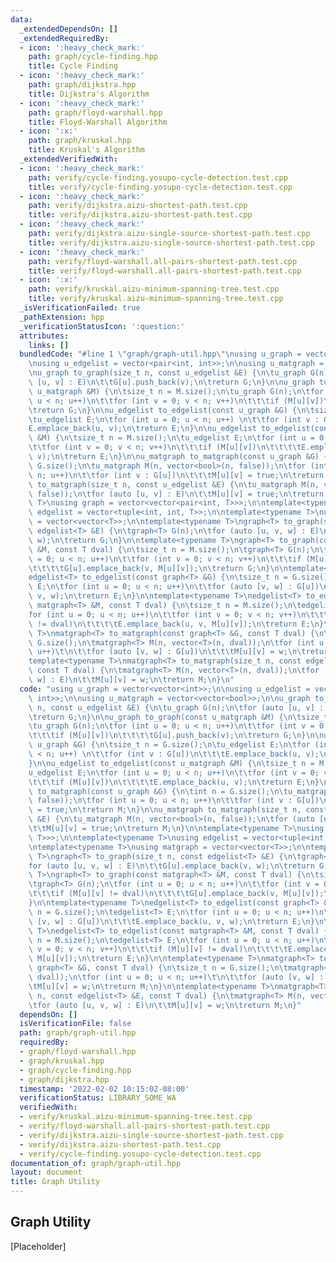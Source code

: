 ```yaml
---
data:
  _extendedDependsOn: []
  _extendedRequiredBy:
  - icon: ':heavy_check_mark:'
    path: graph/cycle-finding.hpp
    title: Cycle Finding
  - icon: ':heavy_check_mark:'
    path: graph/dijkstra.hpp
    title: Dijkstra's Algorithm
  - icon: ':heavy_check_mark:'
    path: graph/floyd-warshall.hpp
    title: Floyd-Warshall Algorithm
  - icon: ':x:'
    path: graph/kruskal.hpp
    title: Kruskal's Algorithm
  _extendedVerifiedWith:
  - icon: ':heavy_check_mark:'
    path: verify/cycle-finding.yosupo-cycle-detection.test.cpp
    title: verify/cycle-finding.yosupo-cycle-detection.test.cpp
  - icon: ':heavy_check_mark:'
    path: verify/dijkstra.aizu-shortest-path.test.cpp
    title: verify/dijkstra.aizu-shortest-path.test.cpp
  - icon: ':heavy_check_mark:'
    path: verify/dijkstra.aizu-single-source-shortest-path.test.cpp
    title: verify/dijkstra.aizu-single-source-shortest-path.test.cpp
  - icon: ':heavy_check_mark:'
    path: verify/floyd-warshall.all-pairs-shortest-path.test.cpp
    title: verify/floyd-warshall.all-pairs-shortest-path.test.cpp
  - icon: ':x:'
    path: verify/kruskal.aizu-minimum-spanning-tree.test.cpp
    title: verify/kruskal.aizu-minimum-spanning-tree.test.cpp
  _isVerificationFailed: true
  _pathExtension: hpp
  _verificationStatusIcon: ':question:'
  attributes:
    links: []
  bundledCode: "#line 1 \"graph/graph-util.hpp\"\nusing u_graph = vector<vector<int>>;\n\
    \nusing u_edgelist = vector<pair<int, int>>;\n\nusing u_matgraph = vector<vector<bool>>;\n\
    \nu_graph to_graph(size_t n, const u_edgelist &E) {\n\tu_graph G(n);\n\tfor (auto\
    \ [u, v] : E)\n\t\tG[u].push_back(v);\n\treturn G;\n}\n\nu_graph to_graph(const\
    \ u_matgraph &M) {\n\tsize_t n = M.size();\n\tu_graph G(n);\n\tfor (int u = 0;\
    \ u < n; u++)\n\t\tfor (int v = 0; v < n; v++)\n\t\t\tif (M[u][v])\n\t\t\t\tG[u].push_back(v);\n\
    \treturn G;\n}\n\nu_edgelist to_edgelist(const u_graph &G) {\n\tsize_t n = G.size();\n\
    \tu_edgelist E;\n\tfor (int u = 0; u < n; u++) \n\t\tfor (int v : G[u])\n\t\t\t\
    E.emplace_back(u, v);\n\treturn E;\n}\n\nu_edgelist to_edgelist(const u_matgraph\
    \ &M) {\n\tsize_t n = M.size();\n\tu_edgelist E;\n\tfor (int u = 0; u < n; u++)\n\
    \t\tfor (int v = 0; v < n; v++)\n\t\t\tif (M[u][v])\n\t\t\t\tE.emplace_back(u,\
    \ v);\n\treturn E;\n}\n\nu_matgraph to_matgraph(const u_graph &G) {\n\tint n =\
    \ G.size();\n\tu_matgraph M(n, vector<bool>(n, false));\n\tfor (int u = 0; u <\
    \ n; u++)\n\t\tfor (int v : G[u])\n\t\t\tM[u][v] = true;\n\treturn M;\n}\n\nu_matgraph\
    \ to_matgraph(size_t n, const u_edgelist &E) {\n\tu_matgraph M(n, vector<bool>(n,\
    \ false));\n\tfor (auto [u, v] : E)\n\t\tM[u][v] = true;\n\treturn M;\n}\n\ntemplate<typename\
    \ T>\nusing graph = vector<vector<pair<int, T>>>;\n\ntemplate<typename T>\nusing\
    \ edgelist = vector<tuple<int, int, T>>;\n\ntemplate<typename T>\nusing matgraph\
    \ = vector<vector<T>>;\n\ntemplate<typename T>\ngraph<T> to_graph(size_t n, const\
    \ edgelist<T> &E) {\n\tgraph<T> G(n);\n\tfor (auto [u, v, w] : E)\n\t\tG[u].emplace_back(v,\
    \ w);\n\treturn G;\n}\n\ntemplate<typename T>\ngraph<T> to_graph(const matgraph<T>\
    \ &M, const T dval) {\n\tsize_t n = M.size();\n\tgraph<T> G(n);\n\tfor (int u\
    \ = 0; u < n; u++)\n\t\tfor (int v = 0; v < n; v++)\n\t\t\tif (M[u][v] != dval)\n\
    \t\t\t\tG[u].emplace_back(v, M[u][v]);\n\treturn G;\n}\n\ntemplate<typename T>\n\
    edgelist<T> to_edgelist(const graph<T> &G) {\n\tsize_t n = G.size();\n\tedgelist<T>\
    \ E;\n\tfor (int u = 0; u < n; u++)\n\t\tfor (auto [v, w] : G[u])\n\t\t\tE.emplace_back(u,\
    \ v, w);\n\treturn E;\n}\n\ntemplate<typename T>\nedgelist<T> to_edgelist(const\
    \ matgraph<T> &M, const T dval) {\n\tsize_t n = M.size();\n\tedgelist<T> E;\n\t\
    for (int u = 0; u < n; u++)\n\t\tfor (int v = 0; v < n; v++)\n\t\t\tif (M[u][v]\
    \ != dval)\n\t\t\t\tE.emplace_back(u, v, M[u][v]);\n\treturn E;\n}\n\ntemplate<typename\
    \ T>\nmatgraph<T> to_matgraph(const graph<T> &G, const T dval) {\n\tsize_t n =\
    \ G.size();\n\tmatgraph<T> M(n, vector<T>(n, dval));\n\tfor (int u = 0; u < n;\
    \ u++)\t\n\t\tfor (auto [v, w] : G[u])\n\t\t\tM[u][v] = w;\n\treturn M;\n}\n\n\
    template<typename T>\nmatgraph<T> to_matgraph(size_t n, const edgelist<T> &E,\
    \ const T dval) {\n\tmatgraph<T> M(n, vector<T>(n, dval));\n\tfor (auto [u, v,\
    \ w] : E)\n\t\tM[u][v] = w;\n\treturn M;\n}\n"
  code: "using u_graph = vector<vector<int>>;\n\nusing u_edgelist = vector<pair<int,\
    \ int>>;\n\nusing u_matgraph = vector<vector<bool>>;\n\nu_graph to_graph(size_t\
    \ n, const u_edgelist &E) {\n\tu_graph G(n);\n\tfor (auto [u, v] : E)\n\t\tG[u].push_back(v);\n\
    \treturn G;\n}\n\nu_graph to_graph(const u_matgraph &M) {\n\tsize_t n = M.size();\n\
    \tu_graph G(n);\n\tfor (int u = 0; u < n; u++)\n\t\tfor (int v = 0; v < n; v++)\n\
    \t\t\tif (M[u][v])\n\t\t\t\tG[u].push_back(v);\n\treturn G;\n}\n\nu_edgelist to_edgelist(const\
    \ u_graph &G) {\n\tsize_t n = G.size();\n\tu_edgelist E;\n\tfor (int u = 0; u\
    \ < n; u++) \n\t\tfor (int v : G[u])\n\t\t\tE.emplace_back(u, v);\n\treturn E;\n\
    }\n\nu_edgelist to_edgelist(const u_matgraph &M) {\n\tsize_t n = M.size();\n\t\
    u_edgelist E;\n\tfor (int u = 0; u < n; u++)\n\t\tfor (int v = 0; v < n; v++)\n\
    \t\t\tif (M[u][v])\n\t\t\t\tE.emplace_back(u, v);\n\treturn E;\n}\n\nu_matgraph\
    \ to_matgraph(const u_graph &G) {\n\tint n = G.size();\n\tu_matgraph M(n, vector<bool>(n,\
    \ false));\n\tfor (int u = 0; u < n; u++)\n\t\tfor (int v : G[u])\n\t\t\tM[u][v]\
    \ = true;\n\treturn M;\n}\n\nu_matgraph to_matgraph(size_t n, const u_edgelist\
    \ &E) {\n\tu_matgraph M(n, vector<bool>(n, false));\n\tfor (auto [u, v] : E)\n\
    \t\tM[u][v] = true;\n\treturn M;\n}\n\ntemplate<typename T>\nusing graph = vector<vector<pair<int,\
    \ T>>>;\n\ntemplate<typename T>\nusing edgelist = vector<tuple<int, int, T>>;\n\
    \ntemplate<typename T>\nusing matgraph = vector<vector<T>>;\n\ntemplate<typename\
    \ T>\ngraph<T> to_graph(size_t n, const edgelist<T> &E) {\n\tgraph<T> G(n);\n\t\
    for (auto [u, v, w] : E)\n\t\tG[u].emplace_back(v, w);\n\treturn G;\n}\n\ntemplate<typename\
    \ T>\ngraph<T> to_graph(const matgraph<T> &M, const T dval) {\n\tsize_t n = M.size();\n\
    \tgraph<T> G(n);\n\tfor (int u = 0; u < n; u++)\n\t\tfor (int v = 0; v < n; v++)\n\
    \t\t\tif (M[u][v] != dval)\n\t\t\t\tG[u].emplace_back(v, M[u][v]);\n\treturn G;\n\
    }\n\ntemplate<typename T>\nedgelist<T> to_edgelist(const graph<T> &G) {\n\tsize_t\
    \ n = G.size();\n\tedgelist<T> E;\n\tfor (int u = 0; u < n; u++)\n\t\tfor (auto\
    \ [v, w] : G[u])\n\t\t\tE.emplace_back(u, v, w);\n\treturn E;\n}\n\ntemplate<typename\
    \ T>\nedgelist<T> to_edgelist(const matgraph<T> &M, const T dval) {\n\tsize_t\
    \ n = M.size();\n\tedgelist<T> E;\n\tfor (int u = 0; u < n; u++)\n\t\tfor (int\
    \ v = 0; v < n; v++)\n\t\t\tif (M[u][v] != dval)\n\t\t\t\tE.emplace_back(u, v,\
    \ M[u][v]);\n\treturn E;\n}\n\ntemplate<typename T>\nmatgraph<T> to_matgraph(const\
    \ graph<T> &G, const T dval) {\n\tsize_t n = G.size();\n\tmatgraph<T> M(n, vector<T>(n,\
    \ dval));\n\tfor (int u = 0; u < n; u++)\t\n\t\tfor (auto [v, w] : G[u])\n\t\t\
    \tM[u][v] = w;\n\treturn M;\n}\n\ntemplate<typename T>\nmatgraph<T> to_matgraph(size_t\
    \ n, const edgelist<T> &E, const T dval) {\n\tmatgraph<T> M(n, vector<T>(n, dval));\n\
    \tfor (auto [u, v, w] : E)\n\t\tM[u][v] = w;\n\treturn M;\n}"
  dependsOn: []
  isVerificationFile: false
  path: graph/graph-util.hpp
  requiredBy:
  - graph/floyd-warshall.hpp
  - graph/kruskal.hpp
  - graph/cycle-finding.hpp
  - graph/dijkstra.hpp
  timestamp: '2022-02-02 10:15:02-08:00'
  verificationStatus: LIBRARY_SOME_WA
  verifiedWith:
  - verify/kruskal.aizu-minimum-spanning-tree.test.cpp
  - verify/floyd-warshall.all-pairs-shortest-path.test.cpp
  - verify/dijkstra.aizu-single-source-shortest-path.test.cpp
  - verify/dijkstra.aizu-shortest-path.test.cpp
  - verify/cycle-finding.yosupo-cycle-detection.test.cpp
documentation_of: graph/graph-util.hpp
layout: document
title: Graph Utility
---
```


## Graph Utility

[Placeholder]